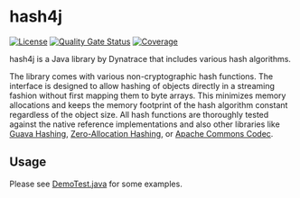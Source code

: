 # hash4j

[![License](https://img.shields.io/badge/License-Apache%202.0-blue.svg)](https://opensource.org/licenses/Apache-2.0)
[![Quality Gate Status](https://sonarcloud.io/api/project_badges/measure?project=dynatrace-oss_hash4j&metric=alert_status)](https://sonarcloud.io/summary/new_code?id=dynatrace-oss_hash4j)
[![Coverage](https://sonarcloud.io/api/project_badges/measure?project=dynatrace-oss_hash4j&metric=coverage)](https://sonarcloud.io/summary/new_code?id=dynatrace-oss_hash4j)

hash4j is a Java library by Dynatrace that includes various hash algorithms.

The library comes with various non-cryptographic hash functions. The interface is designed to allow hashing of objects 
directly in a streaming fashion without first mapping them to byte arrays. This minimizes 
memory allocations and keeps the memory footprint of the hash algorithm constant regardless of the object size.
All hash functions are thoroughly tested against the native reference implementations and also other
libraries like [Guava Hashing](https://javadoc.io/doc/com.google.guava/guava/latest/com/google/common/hash/package-summary.html),
[Zero-Allocation Hashing](https://github.com/OpenHFT/Zero-Allocation-Hashing), or [Apache Commons Codec](https://commons.apache.org/proper/commons-codec/apidocs/index.html).

## Usage
Please see [DemoTest.java](https://github.com/dynatrace-oss/hash4j/blob/main/src/test/java/com/dynatrace/hashlib/hashing/DemoTest.java) for some examples.
